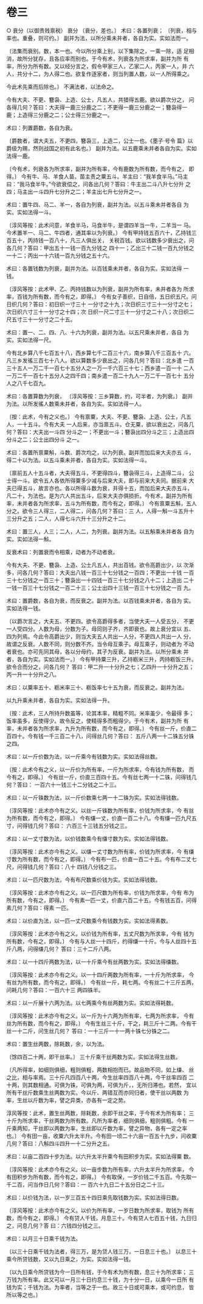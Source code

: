 # 卷三

○ 衰分（以御贵贱禀税） 衰分 〔衰分，差也。〕 术曰：各置列衰； 〔列衰，相与率也。重叠，则可约。〕 副并为法，以所分乘未并者，各自为实。实如法而一。

〔法集而衰别。数，本一也。今以所分乘上别，以下集除之，一乘一除，适 足相消，故所分犹存，且各应率而别也。于今有术，列衰各为所求率，副并为所 有率，所分为所有数。又以经分言之，假令甲家三人，乙家二人，丙家一人，并 六人，共分十二，为人得二也。欲复作逐家者，则当列置人数，以一人所得乘之。

今此术先乘而后除也。〕 不满法者，以法命之。

今有大夫、不更、簪袅、上造、公士，凡五人，共猎得五鹿。欲以爵次分之， 问各得几何？答曰：大夫得一鹿三分鹿之二；不更得一鹿三分鹿之一；簪袅得一 鹿；上造得三分鹿之二；公士得三分鹿之一。

术曰：列置爵数，各自为衰。

〔爵数者，谓大夫五，不更四，簪袅三，上造二，公士一也。《墨子·号令 篇》以爵级为赐，然则战国之初有此名也。〕 副并为法。以五鹿乘未并者各自为实。实如法得一鹿。

〔今有术，列衰各为所求率，副并为所有率，今有鹿数为所有数，而今有之， 即得。〕 今有牛、马、羊食人苗。苗主责之粟五斗。羊主曰：“我羊食半马。”马主 曰：“我马食半牛。”今欲衰偿之，问各出几何？答曰：牛主出二斗八升七分升 之四；马主出一斗四升七分升之二；羊主出七升七分升之一。

术曰：置牛四、马二、羊一，各自为列衰，副并为法。以五斗乘未并者各自 为实。实如法得一斗。

〔淳风等按：此术问意，羊食半马，马食半牛，是谓四羊当一牛，二羊当一 马。今术置羊一、马二、牛四者，通其率以为列衰。〕 今有甲持钱五百六十，乙持钱三百五十，丙持钱一百八十，凡三人俱出关， 关税百钱。欲以钱数多少衰出之，问各几何？答曰：甲出五十一钱一百九分钱之 四十一；乙出三十二钱一百九分钱之一十二；丙出一十六钱一百九分钱之五十六。

术曰：各置钱数为列衰，副并为法。以百钱乘未并者，各自为实。实如法得 一钱。

〔淳风等按：此术甲、乙、丙持钱数以为列衰，副并为所有率，未并者各为 所求率，百钱为所有数，而今有之，即得。〕 今有女子善织，日自倍，五日织五尺。问日织几何？答曰：初日织一寸三十 一分寸之十九；次日织三寸三十一分寸之七；次日织六寸三十一分寸之十四；次 日织一尺二寸三十一分寸之二十八；次日织二尺五寸三十一分寸之二十五。

术曰：置一、二、四、八、十六为列衰，副并为法。以五尺乘未并者，各自 为实。实如法得一尺。

今有北乡算八千七百五十八，西乡算七千二百三十六，南乡算八千三百五十 六。凡三乡发徭三百七十八人。欲以算数多少衰出之，问各几何？答曰：北乡遣 一百三十五人一万二千一百七十五分人之一万一千六百三十七；西乡遣一百一十 二人一万二千一百七十五分人之四千四；南乡遣一百二十九人一万二千一百七十 五分人之八千七百九。

术曰：各置算数为列衰， 〔淳风等按：三乡算数，约，可半者，为列衰。〕 副并为法。以所发徭人数乘未并者，各自为实。实如法得一人。

〔按：此术，今有之义也。〕 今有禀粟，大夫、不更、簪袅、上造、公士，凡五人，一十五斗。今有大夫 一人后来，亦当禀五斗。仓无粟，欲以衰出之，问各几何？答曰：大夫出一斗四 分斗之一；不更出一斗；簪袅出四分斗之三；上造出四分斗之二；公士出四分斗 之一。

术曰：各置所禀粟斛，斗数、爵次均之，以为列衰。副并而加后来大夫亦五 斗，得二十以为法。以五斗乘未并者，各自为实。实如法得一斗。

〔禀前五人十五斗者，大夫得五斗，不更得四斗，簪袅得三斗，上造得二斗， 公士得一斗。欲令五人各依所得粟多少减与后来大夫，即与前来大夫同。据前来 大夫已得五斗，故言亦也。各以所得斗数为衰，并得十五，而加后来大夫亦五斗， 凡二十，为法也。是为六人共出五斗，后来大夫亦俱损折。今有术，副并为所有 率，未并者各为所求率，五斗为所有数，而今有之，即得。〕 今有禀粟五斛，五人分之。欲令三人得三，二人得二，问各几何？答曰：三 人，人得一斛一斗五升十三分升之五；二人，人得七斗六升十三分升之十二。

术曰：置三人，人三；二人，人二，为列衰。副并为法。以五斛乘未并者各 自为实。实如法得一斛。

反衰术曰：列置衰而令相乘，动者为不动者衰。

今有大夫、不更、簪袅、上造、公士凡五人，共出百钱。欲令高爵出少，以 次渐多，问各几何？答曰：大夫出八钱一百三十七分钱之一百四；不更出一十钱 一百三十七分钱之一百三十；簪袅出一十四钱一百三十七分钱之八十二；上造出 二十一钱一百三十七分钱之一百二十三；公士出四十三钱一百三十七分钱之一百 九。

术曰：置爵数，各自为衰，而反衰之。副并为法。以百钱乘未并者，各自为 实。实如法得一钱。

〔以爵次言之，大夫五、不更四。欲令高爵得多者，当使大夫一人受五分， 不更一人受四分。人数为母，分数为子。母同则子齐，齐即衰也。故上衰分宜以 五、四为列焉。今此令高爵出少，则当大夫五人共出一人分，不更四人共出一人 分，故谓之反衰。人数不同，则分数不齐。当令母互乘子。母互乘子，则动者为 不动者衰也。亦可先同其母，各以分母约，其子为反衰。副并为法。以所分乘未 并者，各自为实。实如法而一。〕 今有甲持粟三升，乙持粝米三升，丙持粝饭三升。欲令合而分之，问各几何？ 答曰：甲二升一十分升之七；乙四升一十分升之五；丙一升一十分升之八。

术曰：以粟率五十、粝米率三十、粝饭率七十五为衰，而反衰之。副并为法。

以九升乘未并者，各自为实。实如法得一升。

〔按：此术，三人所持升数虽等，论其本率，精粗不同。米率虽少，令最得 多；饭率虽多，反使得少。故令反之，使精得多而粗得少。于今有术，副并为所 有率，未并者各为所求率，九升为所有数，而今有之，即得。〕 今有丝一斤，价直二百四十。今有钱一千三百二十八，问得丝几何？答曰： 五斤八两一十二铢五分铢之四。

术曰：以一斤价数为法，以一斤乘今有钱数为实。实如法得丝数。

〔按：此术今有之义，以一斤价为所有率，一斤为所求率，今有钱为所有数， 而今有之，即得。〕 今有丝一斤，价直三百四十五。今有丝七两一十二铢，问得钱几何？答曰： 一百六十一钱三十二分钱之二十三。

术曰：以一斤铢数为法，以一斤价数乘七两一十二铢为实。实如法得钱数。

〔淳风等按：此术亦今有之义。以丝一斤铢数为所有率，价钱为所求率，今 有丝为所有数，而今有之，即得。〕 今有缣一丈，价直一百二十八。今有缣一匹九尺五寸，问得钱几何？答曰： 六百三十三钱五分钱之三。

术曰：以一丈寸数为法，以价钱数乘今有缣寸数为实。实如法得钱数。

〔淳风等按：此术亦今有之义。以缣一丈寸数为所有率，价钱为所求率，今 有缣寸数为所有数，而今有之，即得。〕 今有布一匹，价直一百二十五。今有布二丈七尺，问得钱几何？答曰：八十 四钱八分钱之三。

术曰：以一匹尺数为法，今有布尺数乘价钱为实。实如法得钱数。

〔淳风等按：此术亦今有之义。以一匹尺数为所有率，价钱为所求率，今有 布为所有数，今有之，即得。〕 今有素一匹一丈，价直六百二十五。今有钱五百，问得素几何？答曰：得素 一匹。

术曰：以价直为法，以一匹一丈尺数乘今有钱数为实。实如法得素数。

〔淳风等按：此术亦今有之义。以价钱为所有率，五丈尺数为所求率，今有 钱为所有数，今有之，即得。〕 今有与人丝一十四斤，约得缣一十斤。今与人丝四十五斤八两，问得缣几何？ 答曰：三十二斤八两。

术曰：以一十四斤两数为法，以一十斤乘今有丝两数为实。实如法得缣数。

〔淳风等按：此术亦今有之义。以一十四斤两数为所有率，一十斤为所求率， 今有丝为所有数，而今有之，即得。〕 今有丝一斤，耗七两。今有丝二十三斤五两，问耗几何？答曰：一百六十三 两四铢半。

术曰：以一斤展十六两为法。以七两乘今有丝两数为实。实如法得耗数。

〔淳风等按：此术亦今有之义。以一斤为十六两为所有率，七两为所求率， 今有丝为所有数，而今有之，即得。〕 今有生丝三十斤，干之，耗三斤十二两。今有干丝一十二斤，问生丝几何？ 答曰：一十三斤一十一两十铢七分铢之二。

术曰：置生丝两数，除耗数，余，以为法。

〔馀四百二十两，即干丝率。〕 三十斤乘干丝两数为实。实如法得生丝数。

〔凡所得率，如细则俱细，粗则俱粗，两数相抱而已。故品物不同，如上缣、 丝之比，相与率焉。三十斤凡四百八十两，今生丝率四百八十两，今干丝率四百 二十两，则其数相通。可俱为铢，可俱为两，可俱为斤，，无所归滞也。若然， 宜以所有干丝斤数乘生丝两数为实。今以斤、两错互而亦同归者，使干丝以两数 为率，生丝以斤数为率，譬之异类，亦各有一定之势。

淳风等按：此术，置生丝两数，除耗数，余即干丝之率，于今有术为所有率； 三十斤为所求率，干丝两数为所有数。凡所为率者，细则俱细，粗则俱粗。今有 一斤乘两知，干丝即以两数为率，生丝即以斤数为率，譬之异物，各有一定之率 也。〕 今有田一亩，收粟六升太半升。今有田一顷二十六亩一百五十九步，问收粟 几何？答曰：八斛四斗四升一十二分升之五。

术曰：以亩二百四十步为法。以六升太半升乘今有田积步为实。实如法得粟 数。

〔淳风等按：此术亦今有之义。以一亩步数为所有率，六升太半升为所求率， 今有田积步为所有数，而今有之，即得。〕 今有取保，一岁价钱二千五百。今先取一千二百，问当作日几何？答曰：一 百六十九日二十五分日之二十三。

术曰：以价钱为法，以一岁三百五十四日乘先取钱数为实。实如法得日数。

〔淳风等按：此术亦今有之义。以价为所有率，一岁日数为所求率，取钱为 所有数，而今有之，即得。〕 今有贷人千钱，月息三十。今有贷人七百五十钱，九日归之，问息几何？答 曰：六钱四分钱之三。

术曰：以月三十日乘千钱为法。

〔以三十日乘千钱为法者，得三万，是为贷人钱三万，一日息三十也。〕 以息三十乘今所贷钱数，又以九日乘之，为实。实如法得一钱。

〔以九日乘今所贷钱为今一日所有钱，于今有术为所有数，息三十为所求率； 三万钱为所有率。此又可以一月三十日约息三十钱，为十分一日，以乘今一日所 有钱为实；千钱为法。为率者，当等之于一也。故三十日或可乘本，或可约息， 皆所以等之也。〕
